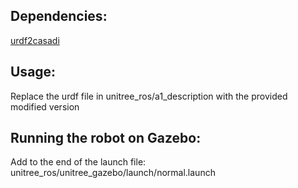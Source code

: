 ## Dependencies:
[urdf2casadi](https://github.com/mahaarbo/urdf2casadi)

## Usage:
Replace the urdf file in unitree\_ros/a1\_description with the provided modified version

## Running the robot on Gazebo:
Add <node pkg="rostopic" type="rostopic" name="rostopic" args="pub /traj_opt/start_traj std_msgs/Bool 'data: True'"/> to the end of the launch file: unitree_ros/unitree_gazebo/launch/normal.launch


